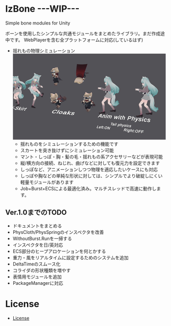 # IzBone  ---WIP---
Simple bone modules for Unity


ボーンを使用したシンプルな共通モジュールをまとめたライブラリ。まだ作成途中です。
WebPlayerを含む全プラットフォームに対応(しているはず)

- 揺れもの物理シミュレーション
![](Documentation~/ss_01.gif)
  - 揺れものをシミュレーションするための機能です
  - スカートを突き抜けずにシミュレーション可能
  - マント・しっぽ・胸・髪の毛・揺れもの系アクセサリーなどが表現可能
  - 縦/横方向の接続、ねじれ、曲げなどに対しても復元力を設定できます
  - しっぽなど、アニメーションしつつ物理を適応したいケースにも対応
  - しっぽや胸などの単純な形状に対しては、シンプルでより破綻しにくい軽量モジュールがあります
  - Job+Burst+ECSによる最適化済み。マルチスレッドで高速に動作します。

## Ver.1.0までのTODO

* ドキュメントをまとめる
* PhysCloth/PhysSpringのインスペクタを改善
* WithoutBurst.Runを一掃する
* インスペクタを日/英対応
* ECS部分のヒープアロケーションを何とかする
* 重力・風をリアルタイムに設定するためのシステムを追加
* DeltaTimeのスムース化
* コライダの形状種類を増やす
* 表情用モジュールを追加
* PackageManagerに対応

# License
- [License](LICENSE)



